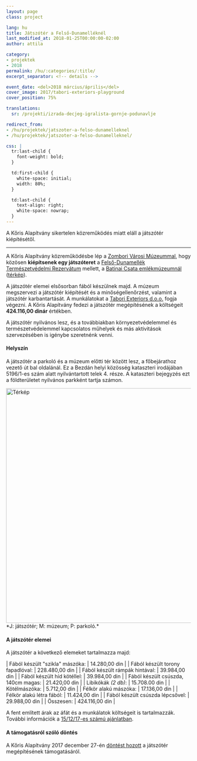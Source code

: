 ```yaml
---
layout: page
class: project

lang: hu
title: Játszótér a Felső-Dunamelléknél
last_modified_at: 2018-01-25T00:00:00-02:00
author: attila

category:
- projektek
- 2018
permalink: /hu/:categories/:title/
excerpt_separator: <!-- details -->

event_date: <del>2018 március/április</del>
cover_image: 2017/tabori-exteriors-playground
cover_position: 75%

translations:
  sr: /projekti/izrada-decjeg-igralista-gornje-podunavlje

redirect_from:
- /hu/projektek/jatszoter-a-felso-dunamelleknel
- /hu/projektek/jatszoter-a-felso-dunamelleknel/

css: |
  tr:last-child {
    font-weight: bold;
  }

  td:first-child {
    white-space: initial;
    width: 80%;
  }

  td:last-child {
    text-align: right;
    white-space: nowrap;
  }
---
```

A Kőris Alapítvány sikertelen közreműködés miatt eláll a játszótér
kiépítésétől.

<!-- details -->

---

A Kőris Alapítvány közreműködésbe lép a [Zombori Városi Múzeummal], hogy közösen
**kiépítsenek egy játszóteret** a [Felső-Dunamellék Természetvédelmi Rezervátum]
mellett, a [Batinai Csata emlékmúzeumnál] ([térkép]).

A játszótér elemei elsősorban fából készülnek majd. A múzeum megszervezi a
játszótér kiépítését és a minőségellenőrzést, valamint a játszótér
karbantartását. A munkálatokat a [Tabori Exteriors d.o.o.] fogja végezni. A
Kőris Alapítvány fedezi a játszótér megépítésének a költségeit **424.116,00
dinár** értékben.

[Zombori Városi Múzeummal]: http://gms.rs
[Felső-Dunamellék Természetvédelmi Rezervátum]: https://hu.wikipedia.org/wiki/Felső-Dunamellék_Természetvédelmi_Rezervátum
[Batinai Csata emlékmúzeumnál]: https://sr.wikipedia.org/sr-el/Memorijalni_kompleks_Batinska_bitka
[térkép]: https://goo.gl/maps/18hj8bEdz422
[Tabori Exteriors d.o.o.]: http://www.tabori-drvo.com

A játszótér nyilvános lesz, és a továbbiakban környezetvédelemmel és
természetvédelemmel kapcsolatos műhelyek és más aktivitások szervezésében is
igénybe szeretnénk venni.

#### Helyszín

A játszótér a parkoló és a múzeum előtti tér között lesz, a főbejárathoz vezető
út bal oldalánál. Ez a Bezdán helyi közösség kataszteri irodájában 5196/1-es
szám alatt nyilvántartott telek 4. része. A kataszteri bejegyzés ezt a
földterületet nyilvános parkként tartja számon.

<div class="center-align">
  <img class="responsive-img" src="https://maps.googleapis.com/maps/api/staticmap?zoom=17&size=640x280&scale=2&maptype=hybrid&markers=color:green|label:I|45.850479,18.860708&markers=color:red|label:M|45.850602,18.861131&markers=color:blue|label:P|45.849931,18.861064&language=sr&key={{ site.data.apis.google_cloud_api_key }}" alt="Térkép" style="width: 640px;">
  <div markdown="1">
*J: játszótér; M: múzeum; P: parkoló.*
  </div>
</div>

#### A játszótér elemei

A játszótér a következő elemeket tartalmazza majd:

<div class="pricelist" markdown="1">

| Fából készült "szikla" mászóka:     |  14.280,00 din |
| Fából készült torony fapadlóval:    | 228.480,00 din |
| Fából készült rámpák hintával:      |  39.984,00 din |
| Fából készült híd kötéllel:         |  39.984,00 din |
| Fából készült csúszda, 140cm magas: |  21.420,00 din |
| Libikókák *(2 db)*:                 |  15.708.00 din |
| Kötélmászóka:                       |   5.712,00 din |
| Félkör alakú mászóka:               |  17.136,00 din |
| Félkör alakú létra fából:           |  11.424,00 din |
| Fából készült csúszda lépcsővel:    |  29.988,00 din |
| Összesen:                           | 424.116,00 din |

</div>

A fent említett árak az áfát és a munkálatok költségeit is tartalmazzák.
További információk a [15/12/17-es számú ajánlatban].

[15/12/17-es számú ajánlatban]: /docs/tabori-exteriors-doo-ponuda-15-12-17.pdf

#### A támogatásról szóló döntés

A Kőris Alapítvány 2017 december 27-én [döntést hozott] a játszótér
megépítésének támogatásáról.

[döntést hozott]: /docs/odluka-o-finansiranju-decijeg-igralista-gornje-podunavlje.pdf
